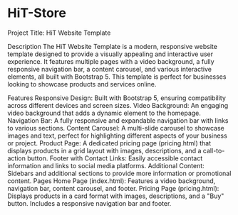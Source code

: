 # HiT-Store
Project Title: HiT Website Template

Description
The HiT Website Template is a modern, responsive website template designed to provide a visually appealing and interactive user experience. It features multiple pages with a video background, a fully responsive navigation bar, a content carousel, and various interactive elements, all built with Bootstrap 5. This template is perfect for businesses looking to showcase products and services online.

Features
Responsive Design: Built with Bootstrap 5, ensuring compatibility across different devices and screen sizes.
Video Background: An engaging video background that adds a dynamic element to the homepage.
Navigation Bar: A fully responsive and expandable navigation bar with links to various sections.
Content Carousel: A multi-slide carousel to showcase images and text, perfect for highlighting different aspects of your business or project.
Product Page: A dedicated pricing page (pricing.html) that displays products in a grid layout with images, descriptions, and a call-to-action button.
Footer with Contact Links: Easily accessible contact information and links to social media platforms.
Additional Content: Sidebars and additional sections to provide more information or promotional content.
Pages
Home Page (index.html):
Features a video background, navigation bar, content carousel, and footer.
Pricing Page (pricing.html):
Displays products in a card format with images, descriptions, and a "Buy" button.
Includes a responsive navigation bar and footer.
